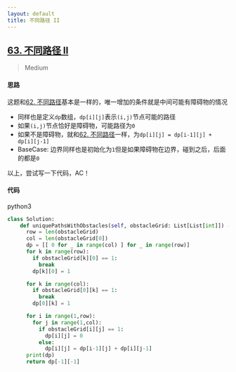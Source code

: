 ```yaml
---
layout: default
title: 不同路径 II
---
```


## [63\. 不同路径 II](https://leetcode-cn.com/problems/unique-paths-ii/)

> Medium

#### 思路

这题和[62. 不同路径](./unique-paths-ii)基本是一样的，唯一增加的条件就是中间可能有障碍物的情况

* 同样也是定义`dp`数组，`dp[i][j]`表示`(i,j)`节点可能的路径
* 如果`(i,j)`节点恰好是障碍物，可能路径为`0`
* 如果不是障碍物，就和[62. 不同路径](./unique-paths-ii)一样，为`dp[i][j] = dp[i-1][j] + dp[i][j-1]`
* BaseCase: 边界同样也是初始化为`1`但是如果障碍物在边界，碰到之后，后面的都是`0`

以上，尝试写一下代码，AC！

#### 代码
python3
```python
class Solution:
    def uniquePathsWithObstacles(self, obstacleGrid: List[List[int]]) -> int:
      row = len(obstacleGrid)
      col = len(obstacleGrid[0])
      dp = [[ 0 for _ in range(col) ] for _ in range(row)]
      for k in range(row):
        if obstacleGrid[k][0] == 1:
          break
        dp[k][0] = 1

      for k in range(col):
        if obstacleGrid[0][k] == 1:
          break
        dp[0][k] = 1

      for i in range(1,row):
        for j in range(1,col):
          if obstacleGrid[i][j] == 1:
            dp[i][j] = 0
          else:
            dp[i][j] = dp[i-1][j] + dp[i][j-1]
      print(dp)
      return dp[-1][-1]
```